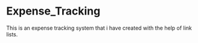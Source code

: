 # Expense_Tracking
This is an expense tracking system that i have created with the help of link lists.
